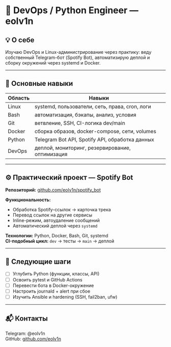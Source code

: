 # 🚀 DevOps / Python Engineer — eolv1n

## 💡 О себе
Изучаю DevOps и Linux-администрирование через практику: веду собственный Telegram-бот (Spotify Bot), автоматизирую деплой и сборку окружений через systemd и Docker.

---

## 🧠 Основные навыки
| Область | Навыки |
|----------|---------|
| Linux | systemd, пользователи, сеть, права, cron, логи |
| Bash | автоматизация, бэкапы, анализ, условия |
| Git | ветвление, SSH, CI-логика dev/main |
| Docker | сборка образов, docker-compose, сети, volumes |
| Python | Telegram Bot API, Spotify API, обработка данных |
| DevOps | деплой, мониторинг, резервирование, оптимизация |

---

## ⚙️ Практический проект — Spotify Bot
**Репозиторий:** [github.com/eolv1n/spotify_bot](https://github.com/eolv1n/spotify_bot)

**Функциональность:**
- Обработка Spotify-ссылок → карточка трека
- Перевод ссылок на другие сервисы
- Inline-режим, автоудаление сообщений
- Автоматический деплой через `systemd`

**Технологии:** Python, Docker, Bash, Git, systemd  
**CI-подобный цикл:** `dev` → тесты → `main` → деплой

---

## 🧭 Следующие шаги
- [ ] Углубить Python (функции, классы, API)
- [ ] Освоить pytest и GitHub Actions
- [ ] Перевести бота в Docker-окружение
- [ ] Настроить journald + alert при сбое
- [ ] Изучить Ansible и hardening (SSH, fail2ban, ufw)

---

## 📬 Контакты
Telegram: @eolv1n  
GitHub: [github.com/eolv1n](https://github.com/eolv1n)
